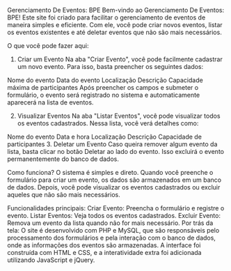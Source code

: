 Gerenciamento De Eventos: BPE
Bem-vindo ao Gerenciamento De Eventos: BPE! Este site foi criado para facilitar o gerenciamento de eventos de maneira simples e eficiente. Com ele, você pode criar novos eventos, listar os eventos existentes e até deletar eventos que não são mais necessários.

O que você pode fazer aqui:
1. Criar um Evento
Na aba "Criar Evento", você pode facilmente cadastrar um novo evento. Para isso, basta preencher os seguintes dados:

Nome do evento
Data do evento
Localização
Descrição
Capacidade máxima de participantes
Após preencher os campos e submeter o formulário, o evento será registrado no sistema e automaticamente aparecerá na lista de eventos.

2. Visualizar Eventos
Na aba "Listar Eventos", você pode visualizar todos os eventos cadastrados. Nessa lista, você verá detalhes como:

Nome do evento
Data e hora
Localização
Descrição
Capacidade de participantes
3. Deletar um Evento
Caso queira remover algum evento da lista, basta clicar no botão Deletar ao lado do evento. Isso excluirá o evento permanentemente do banco de dados.

Como funciona?
O sistema é simples e direto. Quando você preenche o formulário para criar um evento, os dados são armazenados em um banco de dados. Depois, você pode visualizar os eventos cadastrados ou excluir aqueles que não são mais necessários.

Funcionalidades principais:
Criar Evento: Preencha o formulário e registre o evento.
Listar Eventos: Veja todos os eventos cadastrados.
Excluir Evento: Remova um evento da lista quando não for mais necessário.
Por trás da tela:
O site é desenvolvido com PHP e MySQL, que são responsáveis pelo processamento dos formulários e pela interação com o banco de dados, onde as informações dos eventos são armazenadas. A interface foi construída com HTML e CSS, e a interatividade extra foi adicionada utilizando JavaScript e jQuery.
